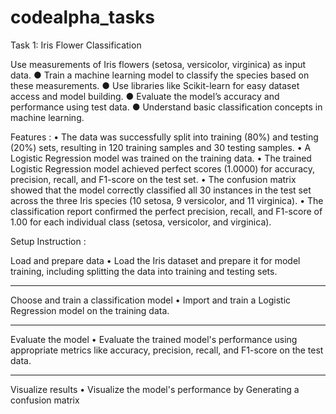 # codealpha_tasks

Task 1: Iris Flower Classification

Use measurements of Iris flowers (setosa, versicolor, virginica) as input data.
● Train a machine learning model to classify the species based on these measurements.
● Use libraries like Scikit-learn for easy dataset access and model building.
● Evaluate the model’s accuracy and performance using test data.
● Understand basic classification concepts in machine learning.

Features : 
•	The data was successfully split into training (80%) and testing (20%) sets, resulting in 120 training samples and 30 testing samples.
•	A Logistic Regression model was trained on the training data.
•	The trained Logistic Regression model achieved perfect scores (1.0000) for accuracy, precision, recall, and F1-score on the test set.
•	The confusion matrix showed that the model correctly classified all 30 instances in the test set across the three Iris species (10 setosa, 9 versicolor, and 11 virginica).
•	The classification report confirmed the perfect precision, recall, and F1-score of 1.00 for each individual class (setosa, versicolor, and virginica).

Setup Instruction : 

Load and prepare data
•	Load the Iris dataset and prepare it for model training, including splitting the data into training and testing sets.
________________________________________

Choose and train a classification model
•	Import and train a Logistic Regression model on the training data.
________________________________________

Evaluate the model
•	Evaluate the trained model's performance using appropriate metrics like accuracy, precision, recall, and F1-score on the test data.
________________________________________

Visualize results
•	Visualize the model's performance by Generating a confusion matrix


